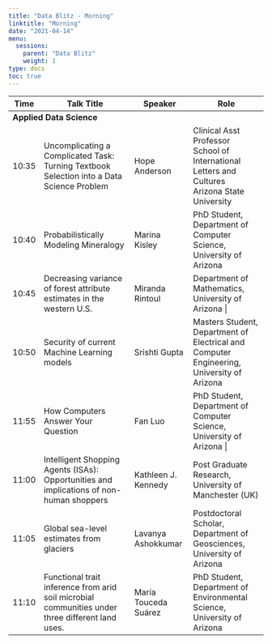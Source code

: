 ```yaml
---
title: "Data Blitz - Morning"
linktitle: "Morning"
date: "2021-04-14"
menu:
  sessions:
    parent: "Data Blitz"
    weight: 1
type: docs
toc: true
---
```


<table>
  <thead>
    <tr>
      <th>Time</th>
      <th>Talk Title</th>
      <th>Speaker</th>
      <th>Role</th>
    </tr>
  </thead>
  <tbody>
    <tr>
      <td colspan="4"><b>Applied Data Science</b></td>
    </tr>
    <tr>
      <td> 10:35 </td>
      <td> Uncomplicating a Complicated Task: Turning Textbook Selection into a Data Science Problem </td>
      <td> Hope Anderson </td>
      <td> Clinical Asst Professor<br> School of International Letters and Cultures<br> Arizona State University </td>
    </tr>
    <tr>
      <td> 10:40 </td>
      <td> Probabilistically Modeling Mineralogy</td>
      <td> Marina Kisley </td>
      <td> PhD Student,<br> Department of Computer Science,<br> University of Arizona </td>
    </tr>
    <tr>
      <td> 10:45 </td>
      <td> Decreasing variance of forest attribute estimates in the western U.S.</td>
      <td> Miranda Rintoul </td>
      <td> Department of Mathematics,<br> University of Arizona |</td>
    </tr>
    <tr>
      <td> 10:50 </td>
      <td> Security of current Machine Learning models </td>
      <td> Srishti Gupta </td>
      <td>Masters Student,<br> Department of Electrical and Computer Engineering,<br> University of Arizona</td>
    </tr>
    <tr>
      <td> 11:55 </td>
      <td> How Computers Answer Your Question</td>
      <td> Fan Luo </td>
      <td> PhD Student,<br> Department of Computer Science,<br> University of Arizona |</td>
    </tr>
    <tr>
      <td> 11:00 </td>
      <td> Intelligent Shopping Agents (ISAs): Opportunities and implications of non-human shoppers </td>
      <td> Kathleen J. Kennedy </td>
      <td> Post Graduate Research, University of Manchester (UK)</td>
    </tr>
    <tr>
      <td> 11:05 </td>
      <td> Global sea-level estimates from glaciers</td>
      <td> Lavanya Ashokkumar </td>
      <td> Postdoctoral Scholar,<br> Department of Geosciences,<br> University of Arizona </td>
    </tr>
    <tr>
      <td> 11:10 </td>
      <td> Functional trait inference from arid soil microbial communities under three different land uses. </td>
      <td> María Touceda Suárez </td>
      <td> PhD Student,<br> Department of Environmental Science,<br> University of Arizona </td>
    </tr>
  </tbody>
</table>
